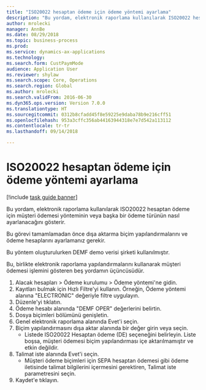 ```yaml
--- 
title: "ISO20022 hesaptan ödeme için ödeme yöntemi ayarlama"
description: "Bu yordam, elektronik raporlama kullanılarak ISO20022 hesaptan ödeme için müşteri ödemesi yönteminin veya başka bir ödeme türünün nasıl ayarlanacağını gösterir."
author: mrolecki
manager: AnnBe
ms.date: 08/29/2018
ms.topic: business-process
ms.prod: 
ms.service: dynamics-ax-applications
ms.technology: 
ms.search.form: CustPaymMode
audience: Application User
ms.reviewer: shylaw
ms.search.scope: Core, Operations
ms.search.region: Global
ms.author: mrolecki
ms.search.validFrom: 2016-06-30
ms.dyn365.ops.version: Version 7.0.0
ms.translationtype: HT
ms.sourcegitcommit: 0312b8cfadd45f8e59225e9daba78b9e216cff51
ms.openlocfilehash: 953a3cffc356ab44163944318e7e7d542a113112
ms.contentlocale: tr-tr
ms.lasthandoff: 09/14/2018

---
```

# <a name="setup-method-of-payment-for-iso20022-direct-debit"></a>ISO20022 hesaptan ödeme için ödeme yöntemi ayarlama

[!include [task guide banner](../../includes/task-guide-banner.md)]

Bu yordam, elektronik raporlama kullanılarak ISO20022 hesaptan ödeme için müşteri ödemesi yönteminin veya başka bir ödeme türünün nasıl ayarlanacağını gösterir. 



Bu görevi tamamlamadan önce dışa aktarma biçim yapılandırmalarını ve ödeme hesaplarını ayarlamanız gerekir.



Bu yöntem oluşturulurken DEMF demo verisi şirketi kullanılmıştır.



Bu, birlikte elektronik raporlama yapılandırmalarını kullanarak müşteri ödemesi işlemini gösteren beş yordamın üçüncüsüdür.

1. Alacak hesapları > Ödeme kurulumu > Ödeme yöntemi'ne gidin.
2. Kayıtları bulmak için Hızlı Filtre'yi kullanın. Örneğin, Ödeme yöntemi alanına "ELECTRONIC" değeriyle filtre uygulayın.
3. Düzenle'yi tıklatın.
4. Ödeme hesabı alanında "DEMF OPER" değerlerini belirtin.
5. Dosya biçimleri bölümünü genişletin.
6. Genel elektronik raporlama alanında Evet'i seçin.
7. Biçim yapılandırmasını dışa aktar alanında bir değer girin veya seçin.
    * Listede ISO20022 Hesaptan ödeme (DE) seçeneğini belirleyin.  Liste boşsa, müşteri ödemesi biçim yapılandırması içe aktarılmamıştır ve etkin değildir.  
8. Talimat iste alanında Evet'i seçin.
    * Müşteri ödeme biçimleri için SEPA hesaptan ödemesi gibi ödeme iletisinde talimat bilgilerini içermesini gerektiren, Talimat iste parametresini seçin.  
9. Kaydet'e tıklayın.


